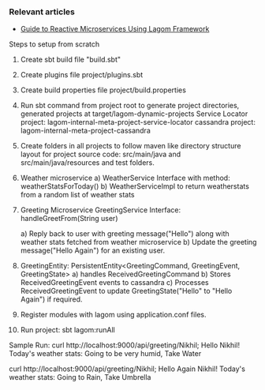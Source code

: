 ### Relevant articles

- [Guide to Reactive Microservices Using Lagom Framework](http://www.nklkarthi.com/lagom-reactive-microservices)




Steps to setup from scratch

1) Create sbt build file "build.sbt" 
2) Create plugins file project/plugins.sbt
3) Create build properties file project/build.properties
4) Run sbt command from project root to generate project directories, generated projects at target/lagom-dynamic-projects
   Service Locator project: lagom-internal-meta-project-service-locator
   cassandra project: lagom-internal-meta-project-cassandra	
5) Create folders in all projects to follow maven like directory structure layout for project source code: src/main/java and src/main/java/resources and test folders.
6) Weather microservice
	a) WeatherService Interface with method:
		weatherStatsForToday()
	b) WeatherServiceImpl to return weatherstats from a random list of weather stats
	
7) Greeting Microservice
	 GreetingService Interface: 
		handleGreetFrom(String user)
		
	a) Reply back to user with greeting message("Hello") along with weather stats fetched from weather microservice
	b) Update the greeting message("Hello Again") for an existing user.
	
8) GreetingEntity: PersistentEntity<GreetingCommand, GreetingEvent, GreetingState>
	a) handles ReceivedGreetingCommand 
	b) Stores ReceivedGreetingEvent events to cassandra 
	c) Processes ReceivedGreetingEvent to update GreetingState("Hello" to "Hello Again") if required.
    
9)  Register modules with lagom using application.conf files.
10) Run project: sbt lagom:runAll
	

Sample Run:
curl http://localhost:9000/api/greeting/Nikhil;
Hello Nikhil! Today's weather stats: Going to be very humid, Take Water

curl http://localhost:9000/api/greeting/Nikhil;
Hello Again Nikhil! Today's weather stats: Going to Rain, Take Umbrella




